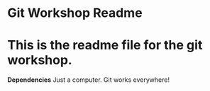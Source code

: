 # Git Workshop Readme
# This is the readme file for the git workshop.

**Dependencies**
Just a computer. Git works everywhere!
